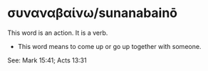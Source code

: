 # συναναβαίνω/sunanabainō
This word is an action. It is a verb.

* This word means to come up or go up together with someone. 

See: Mark 15:41; Acts 13:31
